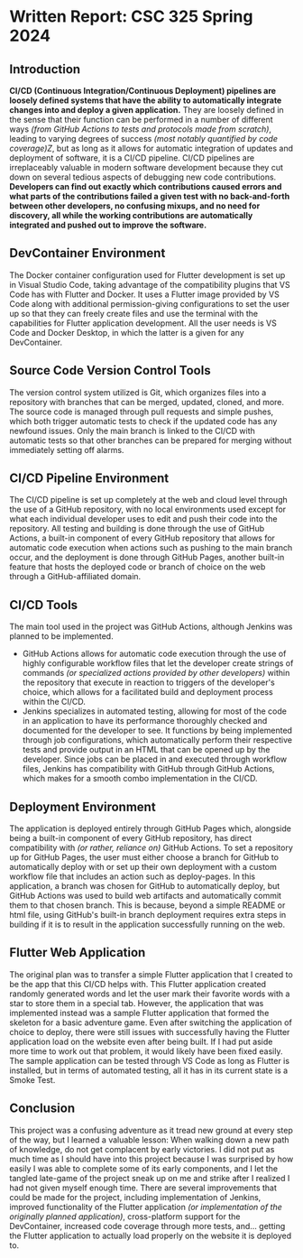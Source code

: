 # Written Report: CSC 325 Spring 2024

## Introduction
**CI/CD (Continuous Integration/Continuous Deployment) pipelines are loosely defined systems that have the ability to automatically integrate changes into and deploy a given application.** They are loosely defined in the sense that their function can be performed in a number of different ways *(from GitHub Actions to tests and protocols made from scratch)*, leading to varying degrees of success *(most notably quantified by code coverage)Z*, but as long as it allows for automatic integration of updates and deployment of software, it is a CI/CD pipeline. CI/CD pipelines are irreplaceably valuable in modern software development because they cut down on several tedious aspects of debugging new code contributions. **Developers can find out exactly which contributions caused errors and what parts of the contributions failed a given test with no back-and-forth between other developers, no confusing mixups, and no need for discovery, all while the working contributions are automatically integrated and pushed out to improve the software.**

## DevContainer Environment
The Docker container configuration used for Flutter development is set up in Visual Studio Code, taking advantage of the compatibility plugins that VS Code has with Flutter and Docker. It uses a Flutter image provided by VS Code along with additional permission-giving configurations to set the user up so that they can freely create files and use the terminal with the capabilities for Flutter application development. All the user needs is VS Code and Docker Desktop, in which the latter is a given for any DevContainer.

## Source Code Version Control Tools
The version control system utilized is Git, which organizes files into a repository with branches that can be merged, updated, cloned, and more. The source code is managed through pull requests and simple pushes, which both trigger automatic tests to check if the updated code has any newfound issues. Only the main branch is linked to the CI/CD with automatic tests so that other branches can be prepared for merging without immediately setting off alarms.

## CI/CD Pipeline Environment
The CI/CD pipeline is set up completely at the web and cloud level through the use of a GitHub repository, with no local environments used except for what each individual developer uses to edit and push their code into the repository. All testing and building is done through the use of GitHub Actions, a built-in component of every GitHub repository that allows for automatic code execution when actions such as pushing to the main branch occur, and the deployment is done through GitHub Pages, another built-in feature that hosts the deployed code or branch of choice on the web through a GitHub-affiliated domain.

## CI/CD Tools
The main tool used in the project was GitHub Actions, although Jenkins was planned to be implemented.
- GitHub Actions allows for automatic code execution through the use of highly configurable workflow files that let the developer create strings of commands *(or specialized actions provided by other developers)* within the repository that execute in reaction to triggers of the developer's choice, which allows for a facilitated build and deployment process within the CI/CD. 
- Jenkins specializes in automated testing, allowing for most of the code in an application to have its performance thoroughly checked and documented for the developer to see. It functions by being implemented through job configurations, which automatically perform their respective tests and provide output in an HTML that can be opened up by the developer. Since jobs can be placed in and executed through workflow files, Jenkins has compatibility with GitHub through GitHub Actions, which makes for a smooth combo implementation in the CI/CD.

## Deployment Environment
The application is deployed entirely through GitHub Pages which, alongside being a built-in component of every GitHub repository, has direct compatibility with *(or rather, reliance on)* GitHub Actions. To set a repository up for GitHub Pages, the user must either choose a branch for GitHub to automatically deploy with or set up their own deployment with a custom workflow file that includes an action such as deploy-pages. In this application, a branch was chosen for GitHub to automatically deploy, but GitHub Actions was used to build web artifacts and automatically commit them to that chosen branch. This is because, beyond a simple README or html file, using GitHub's built-in branch deployment requires extra steps in building if it is to result in the application successfully running on the web.

## Flutter Web Application
The original plan was to transfer a simple Flutter application that I created to be the app that this CI/CD helps with. This Flutter application created randomly generated words and let the user mark their favorite words with a star to store them in a special tab. However, the application that was implemented instead was a sample Flutter application that formed the skeleton for a basic adventure game. Even after switching the application of choice to deploy, there were still issues with successfully having the Flutter application load on the website even after being built. If I had put aside more time to work out that problem, it would likely have been fixed easily. The sample application can be tested through VS Code as long as Flutter is installed, but in terms of automated testing, all it has in its current state is a Smoke Test.

## Conclusion
This project was a confusing adventure as it tread new ground at every step of the way, but I learned a valuable lesson: When walking down a new path of knowledge, do not get complacent by early victories. I did not put as much time as I should have into this project because I was surprised by how easily I was able to complete some of its early components, and I let the tangled late-game of the project sneak up on me and strike after I realized I had not given myself enough time. There are several improvements that could be made for the project, including implementation of Jenkins, improved functionality of the Flutter application *(or implementation of the originally planned application)*, cross-platform support for the DevContainer, increased code coverage through more tests, and... getting the Flutter application to actually load properly on the website it is deployed to.
